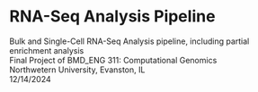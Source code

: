 # RNA-Seq Analysis Pipeline
Bulk and Single-Cell RNA-Seq Analysis pipeline, including partial enrichment analysis\
Final Project of BMD_ENG 311: Computational Genomics\
Northwetern University, Evanston, IL\
12/14/2024
